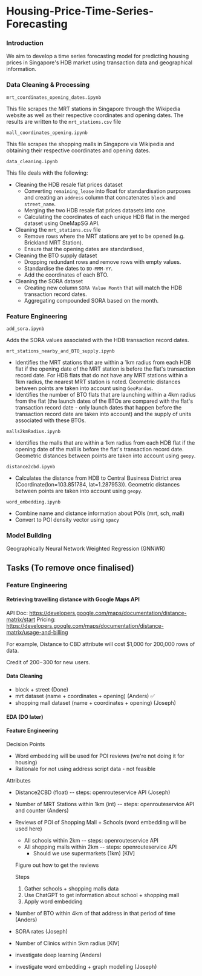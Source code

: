 # Housing-Price-Time-Series-Forecasting

### Introduction

We aim to develop a time series forecasting model for predicting housing prices in Singapore's HDB
market using transaction data and geographical information.

### Data Cleaning & Processing

`mrt_coordinates_opening_dates.ipynb`

This file scrapes the MRT stations in Singapore through the Wikipedia website as well as their respective coordinates and opening dates. The results are written to the `mrt_stations.csv` file

`mall_coordinates_opening.ipynb`

This file scrapes the shopping malls in Singapore via Wikipedia and obtaining their respective coordinates and opening dates. 

`data_cleaning.ipynb`

This file deals with the following:
- Cleaning the HDB resale flat prices dataset 
    -  Converting `remaining_lease` into float for standardisation purposes and creating an `address` column that concatenates `block` and `street_name`.
    - Merging the two HDB resale flat prices datasets into one.
    - Calculating the coordinates of each unique HDB flat in the merged dataset using OneMapSG API.
-  Cleaning the `mrt_stations.csv` file
    - Remove rows where the MRT stations are yet to be opened (e.g. Brickland MRT Station).
    - Ensure that the opening dates are standardised,
- Cleaning the BTO supply dataset
    - Dropping redundant rows and remove rows with empty values.
    - Standardise the dates to `DD-MMM-YY`.
    - Add the coordinates of each BTO.
- Cleaning the SORA dataset
    - Creating new column `SORA Value Month` that will match the HDB transaction record dates.
    - Aggregating compounded SORA based on the month.

### Feature Engineering

`add_sora.ipynb`

Adds the SORA values associated with the HDB transaction record dates.

`mrt_stations_nearby_and_BTO_supply.ipynb`

- Identifies the MRT stations that are within a 1km radius from each HDB flat if the opening date of the MRT station is before the flat's transaction record date. For HDB flats that do not have any MRT stations within a 1km radius, the nearest MRT station is noted. Geometric distances between points are taken into account using `GeoPandas`.
- Identifies the number of BTO flats that are launching within a 4km radius from the flat (the launch dates of the BTOs are compared with the flat's transaction record date - only launch dates that happen before the transaction record date are taken into account) and the supply of units associated with these BTOs.

`malls2kmRadius.ipynb`

- Identifies the malls that are within a 1km radius from each HDB flat if the opening date of the mall is before the flat's transaction record date. Geometric distances between points are taken into account using `geopy`.

`distance2cbd.ipynb`

- Calculates the distance from HDB to Central Business District area (Coordinate(lon=103.851784, lat=1.287953)). Geometric distances between points are taken into account using `geopy`. 

`word_embedding.ipynb`

- Combine name and distance information about POIs (mrt, sch, mall)
- Convert to POI density vector using `spacy`


### Model Building

Geographically Neural Network Weighted Regression (GNNWR)






## Tasks (To remove once finalised)


### Feature Engineering


#### Retrieving travelling distance with Google Maps API
API Doc: https://developers.google.com/maps/documentation/distance-matrix/start
Pricing: https://developers.google.com/maps/documentation/distance-matrix/usage-and-billing

For example, Distance to CBD attribute will cost $1,000 for 200,000 rows of data. 

Credit of $200-$300 for new users.






#### Data Cleaning 
- block + street (Done)
- mrt dataset (name + coordinates + opening) (Anders) ✅
- shopping mall dataset (name + coordinates + opening) (Joseph)


#### EDA (DO later)


#### Feature Engineering

Decision Points
- Word embedding will be used for POI reviews (we're not doing it for housing)
- Rationale for not using address script data - not feasible

Attributes
- Distance2CBD (float) -- steps: openrouteservice API (Joseph)
- Number of MRT Stations within 1km (int) -- steps: openrouteservice API and counter (Anders)

- Reviews of POI of Shopping Mall + Schools (word embedding will be used here) 
    - All schools within 2km -- steps: openrouteservice API
    - All shopping malls within 2km -- steps: openrouteservice API 
        - Should we use supermarkets (1km) [KIV]

    Figure out how to get the reviews

    Steps
    1. Gather schools + shopping malls data
    2. Use ChatGPT to get information about school + shopping mall
    3. Apply word embedding

- Number of BTO within 4km of that address in that period of time (Anders)

- SORA rates (Joseph)

- Number of Clinics within 5km radius [KIV]



- investigate deep learning (Anders)
- investigate word embedding + graph modelling (Joseph)